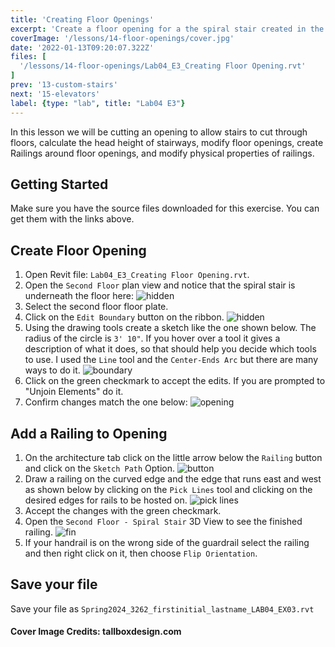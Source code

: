 ```yaml
---
title: 'Creating Floor Openings'
excerpt: 'Create a floor opening for a the spiral stair created in the previous lesson and add a protective railing around it.'
coverImage: '/lessons/14-floor-openings/cover.jpg'
date: '2022-01-13T09:20:07.322Z'
files: [
  '/lessons/14-floor-openings/Lab04_E3_Creating Floor Opening.rvt'
]
prev: '13-custom-stairs'
next: '15-elevators'
label: {type: "lab", title: "Lab04 E3"}
---
```


In this lesson we will be cutting an opening to allow stairs to cut through floors, calculate the head height of stairways, modify floor openings, create Railings around floor openings, and modify physical properties of railings.

## Getting Started

Make sure you have the source files downloaded for this exercise. You can get them with the links above.

## Create Floor Opening

1. Open Revit file: ``Lab04_E3_Creating Floor Opening.rvt``.
2. Open the ``Second Floor`` plan view and notice that the spiral stair is underneath the floor here:
![hidden](/lessons/14-floor-openings/hidden-stair.png)
3. Select the second floor floor plate.
4. Click on the ``Edit Boundary`` button on the ribbon.
![hidden](/lessons/14-floor-openings/edit-boundary.png)
5. Using the drawing tools create a sketch like the one shown below. The radius of the circle is ``3' 10"``. If you hover over a tool it gives a description of what it does, so that should help you decide which tools to use. I used the ``Line`` tool and the ``Center-Ends Arc`` but there are many ways to do it.
![boundary](/lessons/14-floor-openings/boundary.png)
6. Click on the green checkmark to accept the edits. If you are prompted to "Unjoin Elements" do it.
7. Confirm changes match the one below:
![opening](/lessons/14-floor-openings/progress.png)

## Add a Railing to Opening

1. On the architecture tab click on the little arrow below the ``Railing`` button and click on the ``Sketch Path`` Option.
![button](/lessons/14-floor-openings/railing-button.png)
2. Draw a railing on the curved edge and the edge that runs east and west as shown below by clicking on the ``Pick Lines`` tool and clicking on the desired edges for rails to be hosted on.
![pick lines](/lessons/14-floor-openings/pick-lines.png)
3. Accept the changes with the green checkmark.
4. Open the ``Second Floor - Spiral Stair`` 3D View to see the finished railing.
![fin](/lessons/14-floor-openings/finished-railing.png)
5. If your handrail is on the wrong side of the guardrail select the railing and then right click on it, then choose ``Flip Orientation``.

## Save your file

Save your file as ``Spring2024_3262_firstinitial_lastname_LAB04_EX03.rvt``

#### Cover Image Credits: tallboxdesign.com
